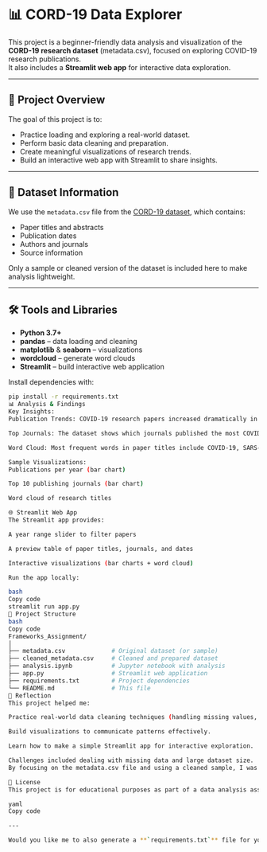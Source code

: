 # 📊 CORD-19 Data Explorer

This project is a beginner-friendly data analysis and visualization of the **CORD-19 research dataset** (metadata.csv), focused on exploring COVID-19 research publications.  
It also includes a **Streamlit web app** for interactive data exploration.

---

## 📌 Project Overview
The goal of this project is to:
- Practice loading and exploring a real-world dataset.
- Perform basic data cleaning and preparation.
- Create meaningful visualizations of research trends.
- Build an interactive web app with Streamlit to share insights.

---

## 📂 Dataset Information
We use the `metadata.csv` file from the [CORD-19 dataset](https://www.kaggle.com/allen-institute-for-ai/CORD-19-research-challenge), which contains:

- Paper titles and abstracts  
- Publication dates  
- Authors and journals  
- Source information  

Only a sample or cleaned version of the dataset is included here to make analysis lightweight.

---

## 🛠️ Tools and Libraries
- **Python 3.7+**
- **pandas** – data loading and cleaning  
- **matplotlib** & **seaborn** – visualizations  
- **wordcloud** – generate word clouds  
- **Streamlit** – build interactive web application  

Install dependencies with:
```bash
pip install -r requirements.txt
📊 Analysis & Findings
Key Insights:
Publication Trends: COVID-19 research papers increased dramatically in 2020.

Top Journals: The dataset shows which journals published the most COVID-related research.

Word Cloud: Most frequent words in paper titles include COVID-19, SARS-CoV-2, pandemic, etc.

Sample Visualizations:
Publications per year (bar chart)

Top 10 publishing journals (bar chart)

Word cloud of research titles

🌐 Streamlit Web App
The Streamlit app provides:

A year range slider to filter papers

A preview table of paper titles, journals, and dates

Interactive visualizations (bar charts + word cloud)

Run the app locally:

bash
Copy code
streamlit run app.py
📁 Project Structure
bash
Copy code
Frameworks_Assignment/
│
├── metadata.csv             # Original dataset (or sample)
├── cleaned_metadata.csv     # Cleaned and prepared dataset
├── analysis.ipynb           # Jupyter notebook with analysis
├── app.py                   # Streamlit web application
├── requirements.txt         # Project dependencies
└── README.md                # This file
🧠 Reflection
This project helped me:

Practice real-world data cleaning techniques (handling missing values, date parsing).

Build visualizations to communicate patterns effectively.

Learn how to make a simple Streamlit app for interactive exploration.

Challenges included dealing with missing data and large dataset size.
By focusing on the metadata.csv file and using a cleaned sample, I was able to work efficiently and complete the assignment.

📜 License
This project is for educational purposes as part of a data analysis assignment.

yaml
Copy code

---

Would you like me to also generate a **`requirements.txt`** file for you, so anyone cloning your repo 
